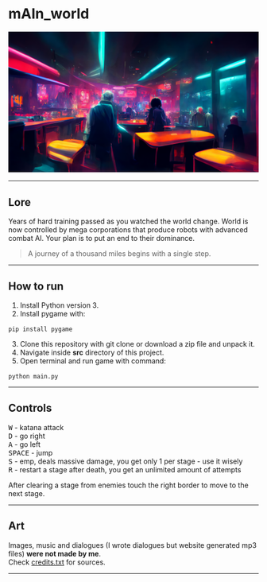 # mAIn_world

<img src="./src/assets/images/stages/bar.png" alt="intro image" width="600"/>

---

## Lore

Years of hard training passed as you watched the world change. 
World is now controlled by mega corporations that produce robots with advanced combat AI.
Your plan is to put an end to their dominance.

> A journey of a thousand miles begins with a single step.

---

## How to run

1. Install Python version 3.
2. Install pygame with: 

```
pip install pygame
```

3. Clone this repository with git clone or download a zip file and unpack it.
4. Navigate inside **src** directory of this project.
5. Open terminal and run game with command:

```
python main.py
```

---

## Controls

<kbd>W</kbd> - katana attack <br />
<kbd>D</kbd> - go right <br />
<kbd>A</kbd> - go left <br />
<kbd>SPACE</kbd> - jump <br />
<kbd>S</kbd> - emp, deals massive damage, you get only 1 per stage - use it wisely <br />
<kbd>R</kbd> - restart a stage after death, you get an unlimited amount of attempts <br />

After clearing a stage from enemies touch the right border to move to the next stage. <br />

---

## Art

Images, music and dialogues (I wrote dialogues but website generated mp3 files) **were not made by me**. <br />
Check [credits.txt](./credits.txt) for sources.

---
